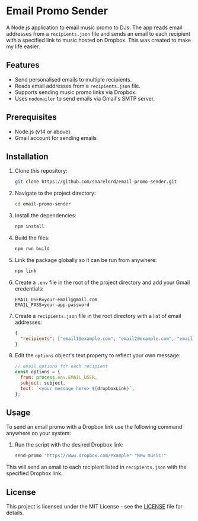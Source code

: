 # Email Promo Sender

A Node.js application to email music promo to DJs. The app reads email addresses from a `recipients.json` file and sends an email to each recipient with a specified link to music hosted on Dropbox. This was created to make my life easier.

## Features

- Send personalised emails to multiple recipients.
- Reads email addresses from a `recipients.json` file.
- Supports sending music promo links via Dropbox.
- Uses `nodemailer` to send emails via Gmail's SMTP server.

## Prerequisites

- Node.js (v14 or above)
- Gmail account for sending emails

## Installation

1. Clone this repository:

   ```bash
   git clone https://github.com/snarelord/email-promo-sender.git
   ```

2. Navigate to the project directory:

   ```bash
   cd email-promo-sender
   ```

3. Install the dependencies:

   ```bash
   npm install
   ```

4. Build the files:

   ```bash
   npm run build
   ```

5. Link the package globally so it can be run from anywhere:

   ```bash
   npm link
   ```

6. Create a `.env` file in the root of the project directory and add your Gmail credentials:

   ```env
   EMAIL_USER=your-email@gmail.com
   EMAIL_PASS=your-app-password
   ```

7. Create a `recipients.json` file in the root directory with a list of email addresses:

   ```json
   {
     "recipients": ["email1@example.com", "email2@example.com", "email3@example.com"]
   }
   ```

8. Edit the `options` object's text property to reflect your own message:
   ```js
   // email options for each recipient
   const options = {
     from: process.env.EMAIL_USER,
     subject: subject,
     text: `<your message here> ${dropboxLink}`,
   };
   ```

## Usage

To send an email promo with a Dropbox link use the following command anywhere on your system:

1. Run the script with the desired Dropbox link:
   ```bash
   send-promo "https://www.dropbox.com/example" "New music!"
   ```

This will send an email to each recipient listed in `recipients.json` with the specified Dropbox link.

## License

This project is licensed under the MIT License - see the [LICENSE](LICENSE) file for details.
